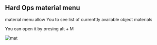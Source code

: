 ## Hard Ops material menu

material menu allow You to see list of currenttly available object materials

You can open it by presing  alt + M

![mat](../index.phpimg\material.png)
